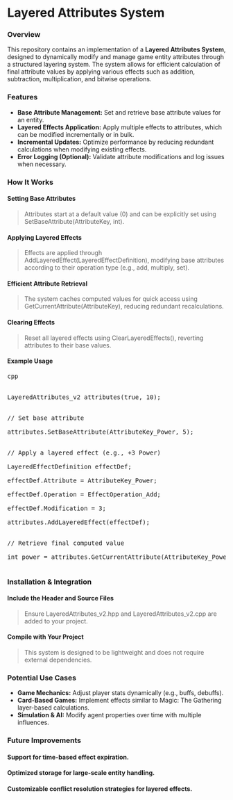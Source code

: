 # Layered Attributes System

### Overview
This repository contains an implementation of a <b>Layered Attributes System</b>, designed to dynamically modify and manage game entity attributes through a structured layering system. The system allows for efficient calculation of final attribute values by applying various effects such as addition, subtraction, multiplication, and bitwise operations.

### Features
<ul>
<li><b>Base Attribute Management:</b> Set and retrieve base attribute values for an entity.</li>
<li><b>Layered Effects Application:</b> Apply multiple effects to attributes, which can be modified incrementally or in bulk.</li>
<li><b>Incremental Updates:</b> Optimize performance by reducing redundant calculations when modifying existing effects.</li>
<li><b>Error Logging (Optional):</b> Validate attribute modifications and log issues when necessary.</li>
</ul>

### How It Works

#### Setting Base Attributes
<blockquote>Attributes start at a default value (0) and can be explicitly set using SetBaseAttribute(AttributeKey, int).</blockquote>

#### Applying Layered Effects
<blockquote>Effects are applied through AddLayeredEffect(LayeredEffectDefinition), modifying base attributes according to their operation type (e.g., add, multiply, set).</blockquote>

#### Efficient Attribute Retrieval
<blockquote>The system caches computed values for quick access using GetCurrentAttribute(AttributeKey), reducing redundant recalculations.</blockquote>

#### Clearing Effects
<blockquote>Reset all layered effects using ClearLayeredEffects(), reverting attributes to their base values.</blockquote>

#### Example Usage
<pre>
cpp <br>
  
LayeredAttributes_v2 attributes(true, 10); <br>

// Set base attribute <br>
attributes.SetBaseAttribute(AttributeKey_Power, 5); <br>

// Apply a layered effect (e.g., +3 Power) <br>
LayeredEffectDefinition effectDef; <br>
effectDef.Attribute = AttributeKey_Power; <br>
effectDef.Operation = EffectOperation_Add; <br>
effectDef.Modification = 3; <br>
attributes.AddLayeredEffect(effectDef); <br>

// Retrieve final computed value <br>
int power = attributes.GetCurrentAttribute(AttributeKey_Power); // Expected: 8 <br>
</pre>

### Installation & Integration

#### Include the Header and Source Files
<blockquote>Ensure LayeredAttributes_v2.hpp and LayeredAttributes_v2.cpp are added to your project.</blockquote>

#### Compile with Your Project
<blockquote>This system is designed to be lightweight and does not require external dependencies.</blockquote>

### Potential Use Cases
<ul>
<li><b>Game Mechanics:</b> Adjust player stats dynamically (e.g., buffs, debuffs). </li>
<li><b>Card-Based Games:</b> Implement effects similar to Magic: The Gathering layer-based calculations. </li>
<li><b>Simulation & AI:</b> Modify agent properties over time with multiple influences. </li>
</ul>

### Future Improvements
#### Support for time-based effect expiration.
#### Optimized storage for large-scale entity handling.
#### Customizable conflict resolution strategies for layered effects.
